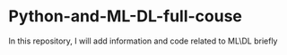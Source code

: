 # Python-and-ML-DL-full-couse
In this repository, I will add information and code related to ML\DL briefly
